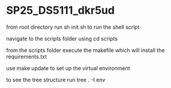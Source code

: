 # SP25_DS5111_dkr5ud

from root directory run sh init.sh to run the shell script

navigate to the scripts folder using cd scripts

from the scripts folder execute the makefile which will install the requirements.txt 

use make update to set up the virtual environment

to see the tree structure run tree . -I env

